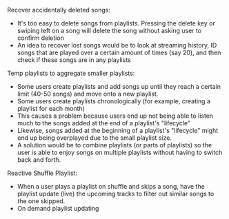 Recover accidentally deleted songs:
- It's too easy to delete songs from playlists. Pressing the delete key or swiping left on a song will delete the song without asking user to confirm deletion
- An idea to recover lost songs would be to look at streaming history, ID songs that are played over a certain amount of times (say 20), and then check if these songs are in any playlists

Temp playlists to aggregate smaller playlists:
- Some users create playlists and add songs up until they reach a certain limit (40-50 songs) and move onto a new playlist.
- Some users create playlists chronologically (for example, creating a playlist for each month)
- This causes a problem because users end up not being able to listen much to the songs added at the end of a playlist's "lifecycle"
- Likewise, songs added at the beginning of a playlist's "lifecycle" might end up being overplayed due to the small playlist size.
- A solution would be to combine playlists (or parts of playlists) so the user is able to enjoy songs on multiple playlists without having to switch back and forth.

Reactive Shuffle Playlist:
- When a user plays a playlist on shuffle and skips a song, have the playlist update (live) the upcoming tracks to filter out similar songs to the one skipped.
- On demand playlist updating
